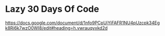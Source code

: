 # Lazy 30 Days Of Code

https://docs.google.com/document/d/1nfo9PCpUiYiFAFR1NU4pUzcpk34Egk8Ri6k7wzO0WI8/edit#heading=h.vwrauqyxkd2d